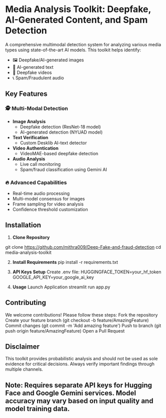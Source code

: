 # Media Analysis Toolkit: Deepfake, AI-Generated Content, and Spam Detection


A comprehensive multimodal detection system for analyzing various media types using state-of-the-art AI models. This toolkit helps identify:
- 🖼️ Deepfake/AI-generated images
- 📝 AI-generated text
- 🎥 Deepfake videos
- 📞 Spam/Fraudulent audio

## Key Features

### 🕵️ Multi-Modal Detection
- **Image Analysis**  
  - Deepfake detection (ResNet-18 model)
  - AI-generated detection (NYUAD model)
- **Text Verification**  
  - Custom Desklib AI-text detector
- **Video Authentication**  
  - VideoMAE-based deepfake detection
- **Audio Analysis**  
  - Live call monitoring
  - Spam/fraud classification using Gemini AI

### 🔥 Advanced Capabilities
- Real-time audio processing
- Multi-model consensus for images
- Frame sampling for video analysis
- Confidence threshold customization

## Installation

1. **Clone Repository**

git clone https://github.com/mithra009/Deep-Fake-and-fraud-detection
cd media-analysis-toolkit 

2. **Install Requirements**
pip install -r requirements.txt

3. **API Keys Setup**
Create .env file:
HUGGINGFACE_TOKEN=your_hf_token
GOOGLE_API_KEY=your_google_ai_key 

4. **Usage**
Launch Application
streamlit run app.py


## Contributing
We welcome contributions! Please follow these steps:
Fork the repository
Create your feature branch (git checkout -b feature/AmazingFeature)
Commit changes (git commit -m 'Add amazing feature')
Push to branch (git push origin feature/AmazingFeature)
Open a Pull Request


## Disclaimer
This toolkit provides probabilistic analysis and should not be used as sole evidence for critical decisions. Always verify important findings through multiple channels.

## Note: Requires separate API keys for Hugging Face and Google Gemini services. Model accuracy may vary based on input quality and model training data.


